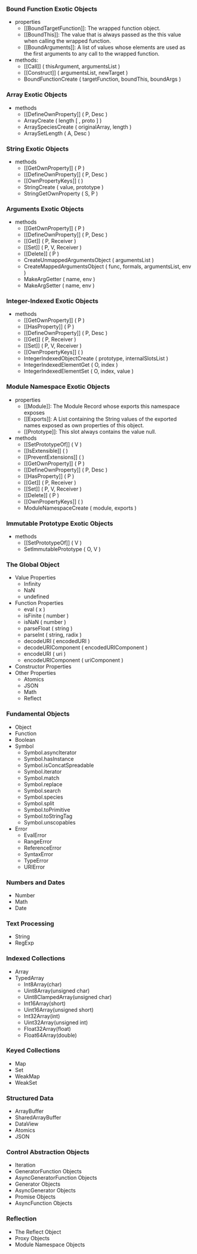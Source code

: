 ### Bound Function Exotic Objects
  - properties
    - \[[BoundTargetFunction]]: The wrapped function object.
    - \[[BoundThis]]: The value that is always passed as the this value when calling the wrapped function.
    - \[[BoundArguments]]: A list of values whose elements are used as the first arguments to any call to the wrapped function.
  - methods:
    - \[[Call]] ( thisArgument, argumentsList )
    - \[[Construct]] ( argumentsList, newTarget )
    - BoundFunctionCreate ( targetFunction, boundThis, boundArgs )

### Array Exotic Objects
  - methods
    - \[[DefineOwnProperty]] ( P, Desc )
    - ArrayCreate ( length [ , proto ] )
    - ArraySpeciesCreate ( originalArray, length )
    - ArraySetLength ( A, Desc )

### String Exotic Objects
  - methods
    - \[[GetOwnProperty]] ( P )
    - \[[DefineOwnProperty]] ( P, Desc )
    - \[[OwnPropertyKeys]] ( )
    - StringCreate ( value, prototype )
    - StringGetOwnProperty ( S, P )

### Arguments Exotic Objects
  - methods
    - \[[GetOwnProperty]] ( P )
    - \[[DefineOwnProperty]] ( P, Desc )
    - \[[Get]] ( P, Receiver )
    - \[[Set]] ( P, V, Receiver )
    - \[[Delete]] ( P )
    - CreateUnmappedArgumentsObject ( argumentsList )
    - CreateMappedArgumentsObject ( func, formals, argumentsList, env )
    - MakeArgGetter ( name, env )
    - MakeArgSetter ( name, env )

### Integer-Indexed Exotic Objects
  - methods
    - \[[GetOwnProperty]] ( P )
    - \[[HasProperty]] ( P )
    - \[[DefineOwnProperty]] ( P, Desc )
    - \[[Get]] ( P, Receiver )
    - \[[Set]] ( P, V, Receiver )
    - \[[OwnPropertyKeys]] ( )
    - IntegerIndexedObjectCreate ( prototype, internalSlotsList )
    - IntegerIndexedElementGet ( O, index )
    - IntegerIndexedElementSet ( O, index, value )

### Module Namespace Exotic Objects
  - properties
    - \[[Module]]: The Module Record whose exports this namespace exposes
    - \[[Exports]]: A List containing the String values of the exported names exposed as own properties of this object.
    - \[[Prototype]]: This slot always contains the value null.
  - methods
    - \[[SetPrototypeOf]] ( V )
    - \[[IsExtensible]] ( )
    - \[[PreventExtensions]] ( )
    - \[[GetOwnProperty]] ( P )
    - \[[DefineOwnProperty]] ( P, Desc )
    - \[[HasProperty]] ( P )
    - \[[Get]] ( P, Receiver )
    - \[[Set]] ( P, V, Receiver )
    - \[[Delete]] ( P )
    - \[[OwnPropertyKeys]] ( )
    - ModuleNamespaceCreate ( module, exports )

### Immutable Prototype Exotic Objects
  - methods
    - \[[SetPrototypeOf]] ( V )
    - SetImmutablePrototype ( O, V )
    
### The Global Object
- Value Properties
  - Infinity
  - NaN
  - undefined
- Function Properties
  - eval ( x )
  - isFinite ( number )
  - isNaN ( number )
  - parseFloat ( string )
  - parseInt ( string, radix )
  - decodeURI ( encodedURI )
  - decodeURIComponent ( encodedURIComponent )
  - encodeURI ( uri )
  - encodeURIComponent ( uriComponent )
- Constructor Properties
- Other Properties
  - Atomics
  - JSON
  - Math
  - Reflect

### Fundamental Objects
- Object
- Function
- Boolean
- Symbol
  - Symbol.asyncIterator
  - Symbol.hasInstance
  - Symbol.isConcatSpreadable
  - Symbol.iterator
  - Symbol.match
  - Symbol.replace
  - Symbol.search
  - Symbol.species
  - Symbol.split
  - Symbol.toPrimitive
  - Symbol.toStringTag
  - Symbol.unscopables
- Error
  - EvalError
  - RangeError
  - ReferenceError
  - SyntaxError
  - TypeError
  - URIError

### Numbers and Dates
- Number
- Math
- Date

### Text Processing
- String
- RegExp

### Indexed Collections
- Array
- TypedArray
  - Int8Array(char)
  - Uint8Array(unsigned char)
  - Uint8ClampedArray(unsigned char)
  - Int16Array(short)
  - Uint16Array(unsigned short)
  - Int32Array(int)
  - Uint32Array(unsigned int)
  - Float32Array(float)
  - Float64Array(double)

### Keyed Collections
- Map
- Set
- WeakMap
- WeakSet

### Structured Data
- ArrayBuffer
- SharedArrayBuffer
- DataView
- Atomics
- JSON

### Control Abstraction Objects
- Iteration
- GeneratorFunction Objects
- AsyncGeneratorFunction Objects
- Generator Objects
- AsyncGenerator Objects
- Promise Objects
- AsyncFunction Objects

### Reflection
- The Reflect Object
- Proxy Objects
- Module Namespace Objects
